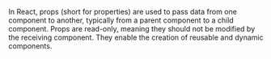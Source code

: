 In React, props (short for properties) are used to pass data from one component to another, typically from a parent component to a child component. Props are read-only, meaning they should not be modified by the receiving component. They enable the creation of reusable and dynamic components.
